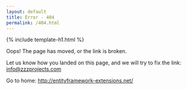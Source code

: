 ```yaml
---
layout: default
title: Error - 404
permalink: /404.html
---
```


{% include template-h1.html %}

Oops! The page has moved, or the link is broken.

Let us know how you landed on this page, and we will try to fix the link: info@zzzprojects.com

Go to home: http://entityframework-extensions.net/
